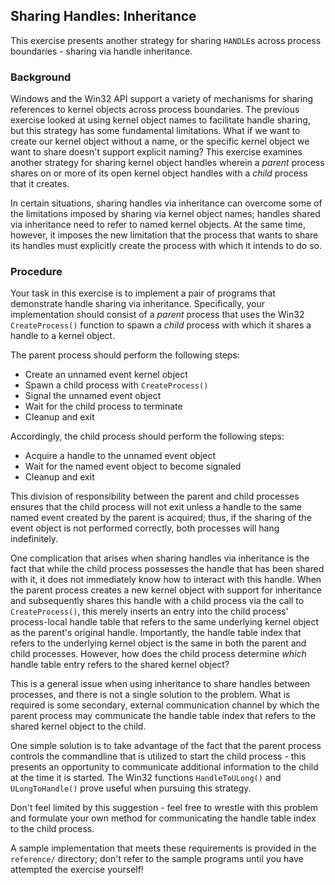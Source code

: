 ## Sharing Handles: Inheritance

This exercise presents another strategy for sharing `HANDLE`s across process boundaries - sharing via handle inheritance.

### Background

Windows and the Win32 API support a variety of mechanisms for sharing references to kernel objects across process boundaries. The previous exercise looked at using kernel object names to facilitate handle sharing, but this strategy has some fundamental limitations. What if we want to create our kernel object without a name, or the specific kernel object we want to share doesn't support explicit naming? This exercise examines another strategy for sharing kernel object handles wherein a _parent_ process shares on or more of its open kernel object handles with a _child_ process that it creates.

In certain situations, sharing handles via inheritance can overcome some of the limitations imposed by sharing via kernel object names; handles shared via inheritance need to refer to named kernel objects. At the same time, however, it imposes the new limitation that the process that wants to share its handles must explicitly create the process with which it intends to do so.

### Procedure

Your task in this exercise is to implement a pair of programs that demonstrate handle sharing via inheritance. Specifically, your implementation should consist of a _parent_ process that uses the Win32 `CreateProcess()` function to spawn a _child_ process with which it shares a handle to a kernel object.

The parent process should perform the following steps:

- Create an unnamed event kernel object
- Spawn a child process with `CreateProcess()`
- Signal the unnamed event object
- Wait for the child process to terminate
- Cleanup and exit

Accordingly, the child process should perform the following steps:

- Acquire a handle to the unnamed event object
- Wait for the named event object to become signaled
- Cleanup and exit

This division of responsibility between the parent and child processes ensures that the child process will not exit unless a handle to the same named event created by the parent is acquired; thus, if the sharing of the event object is not performed correctly, both processes will hang indefinitely.

One complication that arises when sharing handles via inheritance is the fact that while the child process possesses the handle that has been shared with it, it does not immediately know how to interact with this handle. When the parent process creates a new kernel object with support for inheritance and subsequently shares this handle with a child process via the call to `CreateProcess()`, this merely inserts an entry into the child process' process-local handle table that refers to the same underlying kernel object as the parent's original handle. Importantly, the handle table index that refers to the underlying kernel object is the same in both the parent and child processes. However, how does the child process determine _which_ handle table entry refers to the shared kernel object?

This is a general issue when using inheritance to share handles between processes, and there is not a single solution to the problem. What is required is some secondary, external communication channel by which the parent process may communicate the handle table index that refers to the shared kernel object to the child.

One simple solution is to take advantage of the fact that the parent process controls the commandline that is utilized to start the child process - this presents an opportunity to communicate additional information to the child at the time it is started. The Win32 functions `HandleToULong()` and `ULongToHandle()` prove useful when pursuing this strategy.

Don't feel limited by this suggestion - feel free to wrestle with this problem and formulate your own method for communicating the handle table index to the child process.

A sample implementation that meets these requirements is provided in the `reference/` directory; don't refer to the sample programs until you have attempted the exercise yourself!